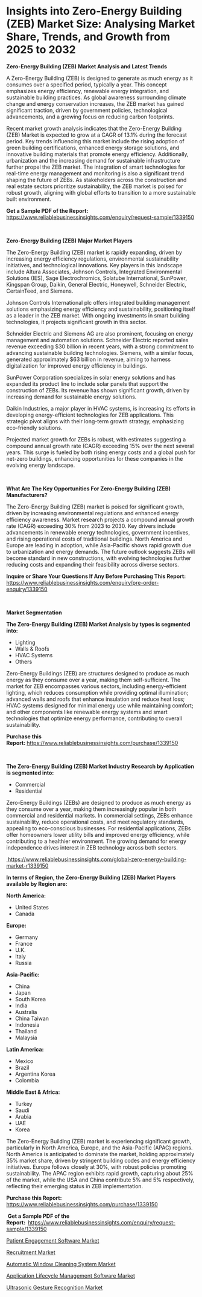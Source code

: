 <p><h1>Insights into Zero-Energy Building (ZEB) Market Size: Analysing Market Share, Trends, and Growth from 2025 to 2032</h1></p><p><strong>Zero-Energy Building (ZEB) Market Analysis and Latest Trends</strong></p>
<p><p>A Zero-Energy Building (ZEB) is designed to generate as much energy as it consumes over a specified period, typically a year. This concept emphasizes energy efficiency, renewable energy integration, and sustainable building practices. As global awareness surrounding climate change and energy conservation increases, the ZEB market has gained significant traction, driven by government policies, technological advancements, and a growing focus on reducing carbon footprints.</p><p>Recent market growth analysis indicates that the Zero-Energy Building (ZEB) Market is expected to grow at a CAGR of 13.1% during the forecast period. Key trends influencing this market include the rising adoption of green building certifications, enhanced energy storage solutions, and innovative building materials that promote energy efficiency. Additionally, urbanization and the increasing demand for sustainable infrastructure further propel the ZEB market. The integration of smart technologies for real-time energy management and monitoring is also a significant trend shaping the future of ZEBs. As stakeholders across the construction and real estate sectors prioritize sustainability, the ZEB market is poised for robust growth, aligning with global efforts to transition to a more sustainable built environment.</p></p>
<p><strong>Get a Sample PDF of the Report:&nbsp;</strong> <a href="https://www.reliablebusinessinsights.com/enquiry/request-sample/1339150?utm_campaign=62&utm_medium=2&utm_source=Github&utm_content=ia&utm_term=11032025&utm_id=zero-energy-building-zeb">https://www.reliablebusinessinsights.com/enquiry/request-sample/1339150</a></p>
<p>&nbsp;</p>
<p><strong>Zero-Energy Building (ZEB) Major Market Players</strong></p>
<p><p>The Zero-Energy Building (ZEB) market is rapidly expanding, driven by increasing energy efficiency regulations, environmental sustainability initiatives, and technological innovations. Key players in this landscape include Altura Associates, Johnson Controls, Integrated Environmental Solutions (IES), Sage Electrochromics, Solatube International, SunPower, Kingspan Group, Daikin, General Electric, Honeywell, Schneider Electric, CertainTeed, and Siemens.</p><p>Johnson Controls International plc offers integrated building management solutions emphasizing energy efficiency and sustainability, positioning itself as a leader in the ZEB market. With ongoing investments in smart building technologies, it projects significant growth in this sector.</p><p>Schneider Electric and Siemens AG are also prominent, focusing on energy management and automation solutions. Schneider Electric reported sales revenue exceeding $30 billion in recent years, with a strong commitment to advancing sustainable building technologies. Siemens, with a similar focus, generated approximately $63 billion in revenue, aiming to harness digitalization for improved energy efficiency in buildings.</p><p>SunPower Corporation specializes in solar energy solutions and has expanded its product line to include solar panels that support the construction of ZEBs. Its revenue has shown significant growth, driven by increasing demand for sustainable energy solutions.</p><p>Daikin Industries, a major player in HVAC systems, is increasing its efforts in developing energy-efficient technologies for ZEB applications. This strategic pivot aligns with their long-term growth strategy, emphasizing eco-friendly solutions.</p><p>Projected market growth for ZEBs is robust, with estimates suggesting a compound annual growth rate (CAGR) exceeding 15% over the next several years. This surge is fueled by both rising energy costs and a global push for net-zero buildings, enhancing opportunities for these companies in the evolving energy landscape.</p></p>
<p>&nbsp;</p>
<p><strong>What Are The Key Opportunities For Zero-Energy Building (ZEB) Manufacturers?</strong></p>
<p><p>The Zero-Energy Building (ZEB) market is poised for significant growth, driven by increasing environmental regulations and enhanced energy efficiency awareness. Market research projects a compound annual growth rate (CAGR) exceeding 30% from 2023 to 2030. Key drivers include advancements in renewable energy technologies, government incentives, and rising operational costs of traditional buildings. North America and Europe are leading in adoption, while Asia-Pacific shows rapid growth due to urbanization and energy demands. The future outlook suggests ZEBs will become standard in new constructions, with evolving technologies further reducing costs and expanding their feasibility across diverse sectors.</p></p>
<p><strong>Inquire or Share Your Questions If Any Before Purchasing This Report:</strong> <a href="https://www.reliablebusinessinsights.com/enquiry/pre-order-enquiry/1339150?utm_campaign=62&utm_medium=2&utm_source=Github&utm_content=ia&utm_term=11032025&utm_id=zero-energy-building-zeb">https://www.reliablebusinessinsights.com/enquiry/pre-order-enquiry/1339150</a></p>
<p>&nbsp;</p>
<p><strong>Market Segmentation</strong></p>
<p><strong>The Zero-Energy Building (ZEB) Market Analysis by types is segmented into:</strong></p>
<p><ul><li>Lighting</li><li>Walls & Roofs</li><li>HVAC Systems</li><li>Others</li></ul></p>
<p><p>Zero-Energy Buildings (ZEB) are structures designed to produce as much energy as they consume over a year, making them self-sufficient. The market for ZEB encompasses various sectors, including energy-efficient lighting, which reduces consumption while providing optimal illumination; advanced walls and roofs that enhance insulation and reduce heat loss; HVAC systems designed for minimal energy use while maintaining comfort; and other components like renewable energy systems and smart technologies that optimize energy performance, contributing to overall sustainability.</p></p>
<p><strong>Purchase this Report:&nbsp;</strong><a href="https://www.reliablebusinessinsights.com/purchase/1339150?utm_campaign=62&utm_medium=2&utm_source=Github&utm_content=ia&utm_term=11032025&utm_id=zero-energy-building-zeb">https://www.reliablebusinessinsights.com/purchase/1339150</a></p>
<p>&nbsp;</p>
<p><strong>The Zero-Energy Building (ZEB) Market Industry Research by Application is segmented into:</strong></p>
<p><ul><li>Commercial</li><li>Residential</li></ul></p>
<p><p>Zero-Energy Buildings (ZEBs) are designed to produce as much energy as they consume over a year, making them increasingly popular in both commercial and residential markets. In commercial settings, ZEBs enhance sustainability, reduce operational costs, and meet regulatory standards, appealing to eco-conscious businesses. For residential applications, ZEBs offer homeowners lower utility bills and improved energy efficiency, while contributing to a healthier environment. The growing demand for energy independence drives interest in ZEB technology across both sectors.</p></p>
<p><a href="https://www.reliablebusinessinsights.com/global-zero-energy-building-market-r1339150?utm_campaign=62&utm_medium=2&utm_source=Github&utm_content=ia&utm_term=11032025&utm_id=zero-energy-building-zeb">&nbsp;https://www.reliablebusinessinsights.com/global-zero-energy-building-market-r1339150</a></p>
<p><strong>In terms of Region, the Zero-Energy Building (ZEB) Market Players available by Region are:</strong></p>
<p>
    <p> <strong> North America: </strong>
        <ul>
            <li>United States</li>
            <li>Canada</li>
        </ul>
        </p> 
    <p> <strong> Europe: </strong>
        <ul>
            <li>Germany</li>
            <li>France</li>
            <li>U.K.</li>
            <li>Italy</li>
            <li>Russia</li>
        </ul>
        </p> 
    <p> <strong> Asia-Pacific: </strong>
        <ul>
            <li>China</li>
            <li>Japan</li>
            <li>South Korea</li>
            <li>India</li>
            <li>Australia</li>
            <li>China Taiwan</li>
            <li>Indonesia</li>
            <li>Thailand</li>
            <li>Malaysia</li>
        </ul>
        </p> 
    <p> <strong> Latin America: </strong>
        <ul>
            <li>Mexico</li>
            <li>Brazil</li>
            <li>Argentina Korea</li>
            <li>Colombia</li>
        </ul>
        </p> 
    <p> <strong> Middle East & Africa: </strong>
        <ul>
            <li>Turkey</li>
            <li>Saudi</li>
            <li>Arabia</li>
            <li>UAE</li>
            <li>Korea</li>
        </ul>
    </p>
    </p>
<p><p>The Zero-Energy Building (ZEB) market is experiencing significant growth, particularly in North America, Europe, and the Asia-Pacific (APAC) regions. North America is anticipated to dominate the market, holding approximately 35% market share, driven by stringent building codes and energy efficiency initiatives. Europe follows closely at 30%, with robust policies promoting sustainability. The APAC region exhibits rapid growth, capturing about 25% of the market, while the USA and China contribute 5% and 5% respectively, reflecting their emerging status in ZEB implementation.</p></p>
<p><strong>Purchase this Report: </strong><a href="https://www.reliablebusinessinsights.com/purchase/1339150?utm_campaign=62&utm_medium=2&utm_source=Github&utm_content=ia&utm_term=11032025&utm_id=zero-energy-building-zeb">https://www.reliablebusinessinsights.com/purchase/1339150</a></p>
<p>&nbsp;<strong>Get a Sample PDF of the Report:&nbsp;&nbsp;</strong><a href="https://www.reliablebusinessinsights.com/enquiry/request-sample/1339150?utm_campaign=62&utm_medium=2&utm_source=Github&utm_content=ia&utm_term=11032025&utm_id=zero-energy-building-zeb">https://www.reliablebusinessinsights.com/enquiry/request-sample/1339150</a></p>
<p><strong></strong></p>
<p><p><a href="https://github.com/pomasifilo/Market-Research-Report-List-1/blob/main/patient-engagement-software-market.md?utm_campaign=62&utm_medium=2&utm_source=Github&utm_content=ia&utm_term=11032025&utm_id=zero-energy-building-zeb">Patient Engagement Software Market</a></p><p><a href="https://github.com/avikalitesjj/Market-Research-Report-List-1/blob/main/recruitment-market.md?utm_campaign=62&utm_medium=2&utm_source=Github&utm_content=ia&utm_term=11032025&utm_id=zero-energy-building-zeb">Recruitment Market</a></p><p><a href="https://github.com/nkomdaumis16/Market-Research-Report-List-1/blob/main/automatic-window-cleaning-system-market.md?utm_campaign=62&utm_medium=2&utm_source=Github&utm_content=ia&utm_term=11032025&utm_id=zero-energy-building-zeb">Automatic Window Cleaning System Market</a></p><p><a href="https://github.com/amramcocosxa/Market-Research-Report-List-1/blob/main/application-lifecycle-management-software-market.md?utm_campaign=62&utm_medium=2&utm_source=Github&utm_content=ia&utm_term=11032025&utm_id=zero-energy-building-zeb">Application Lifecycle Management Software Market</a></p><p><a href="https://github.com/ceneabiruk11/Market-Research-Report-List-1/blob/main/ultrasonic-gesture-recognition-market.md?utm_campaign=62&utm_medium=2&utm_source=Github&utm_content=ia&utm_term=11032025&utm_id=zero-energy-building-zeb">Ultrasonic Gesture Recognition Market</a></p></p>